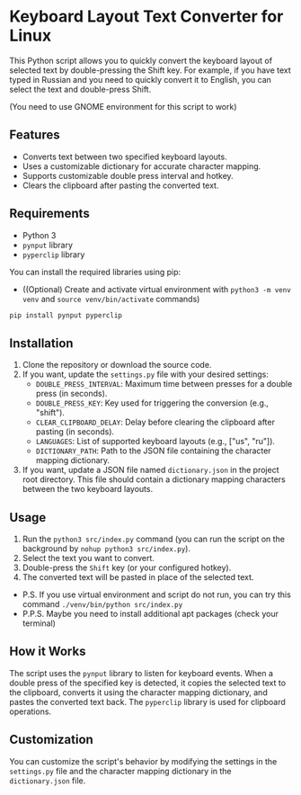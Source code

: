 # Keyboard Layout Text Converter for Linux

This Python script allows you to quickly convert the keyboard layout of selected text by double-pressing the Shift key. For example, if you have text typed in Russian and you need to quickly convert it to English, you can select the text and double-press Shift.

(You need to use GNOME environment for this script to work)

## Features

- Converts text between two specified keyboard layouts.
- Uses a customizable dictionary for accurate character mapping.
- Supports customizable double press interval and hotkey.
- Clears the clipboard after pasting the converted text.

## Requirements

- Python 3
- `pynput` library
- `pyperclip` library

You can install the required libraries using pip:

- ((Optional) Create and activate virtual environment with `python3 -m venv venv` and `source venv/bin/activate` commands)

```bash
pip install pynput pyperclip
```

## Installation

1. Clone the repository or download the source code.
2. If you want, update the `settings.py` file with your desired settings:
   - `DOUBLE_PRESS_INTERVAL`: Maximum time between presses for a double press (in seconds).
   - `DOUBLE_PRESS_KEY`: Key used for triggering the conversion (e.g., "shift").
   - `CLEAR_CLIPBOARD_DELAY`: Delay before clearing the clipboard after pasting (in seconds).
   - `LANGUAGES`: List of supported keyboard layouts (e.g., ["us", "ru"]).
   - `DICTIONARY_PATH`: Path to the JSON file containing the character mapping dictionary.
3. If you want, update a JSON file named `dictionary.json` in the project root directory. This file should contain a dictionary mapping characters between the two keyboard layouts.

## Usage

1. Run the `python3 src/index.py` command (you can run the script on the background by `nohup python3 src/index.py`).
2. Select the text you want to convert.
3. Double-press the `Shift` key (or your configured hotkey).
4. The converted text will be pasted in place of the selected text.

- P.S. If you use virtual environment and script do not run, you can try this command `./venv/bin/python src/index.py`
- P.P.S. Maybe you need to install additional apt packages (check your terminal)

## How it Works

The script uses the `pynput` library to listen for keyboard events. When a double press of the specified key is detected, it copies the selected text to the clipboard, converts it using the character mapping dictionary, and pastes the converted text back. The `pyperclip` library is used for clipboard operations.

## Customization

You can customize the script's behavior by modifying the settings in the `settings.py` file and the character mapping dictionary in the `dictionary.json` file.
